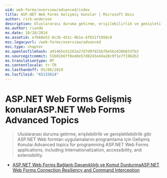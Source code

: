```yaml
---
uid: web-forms/overview/advanced/index
title: ASP.NET Web Forms Gelişmiş konular | Microsoft Docs
author: rick-anderson
description: Uluslararası duruma getirme, erişilebilirlik ve genişletilebilirlik gibi ASP.NET Web formları uygulamalarını programlama için Gelişmiş Konular.
ms.author: riande
ms.date: 10/18/2014
ms.assetid: e7b68e52-8c2b-431c-9b1e-4fb51f1950c9
msc.legacyurl: /web-forms/overview/advanced
msc.type: chapter
ms.openlocfilehash: a91465e31263a27d7d9fd31bf6e56c630b033fb2
ms.sourcegitcommit: 51b01b6ff8edde57d8243e4da28c9f1e7f1962b2
ms.translationtype: MT
ms.contentlocale: tr-TR
ms.lasthandoff: 05/06/2019
ms.locfileid: "65133614"
---
```

# <a name="aspnet-web-forms-advanced-topics"></a><span data-ttu-id="39e74-103">ASP.NET Web Forms Gelişmiş konular</span><span class="sxs-lookup"><span data-stu-id="39e74-103">ASP.NET Web Forms Advanced Topics</span></span>

> <span data-ttu-id="39e74-104">Uluslararası duruma getirme, erişilebilirlik ve genişletilebilirlik gibi ASP.NET Web formları uygulamalarını programlama için Gelişmiş Konular.</span><span class="sxs-lookup"><span data-stu-id="39e74-104">Advanced topics for programming ASP.NET Web Forms applications, including Internationalization, accessibility, and extensibility.</span></span>

- [<span data-ttu-id="39e74-105">ASP.NET Web Forms Bağlantı Dayanıklılığı ve Komut Durdurma</span><span class="sxs-lookup"><span data-stu-id="39e74-105">ASP.NET Web Forms Connection Resiliency and Command Interception</span></span>](aspnet-web-forms-connection-resiliency-and-command-interception.md)
